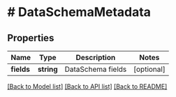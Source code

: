 # # DataSchemaMetadata

## Properties

Name | Type | Description | Notes
------------ | ------------- | ------------- | -------------
**fields** | **string** | DataSchema fields | [optional]

[[Back to Model list]](../../README.md#models) [[Back to API list]](../../README.md#endpoints) [[Back to README]](../../README.md)

